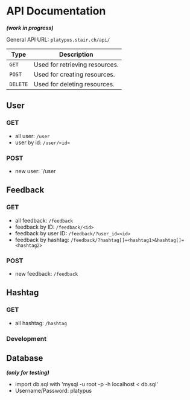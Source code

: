 # API Documentation

***(work in progress)***

General API URL: `platypus.stair.ch/api/`

| Type | Description |
|------|--------------|
| `GET` | Used for retrieving resources. |
| `POST` | Used for creating resources. |
| `DELETE` | Used for deleting resources. |

## User

### GET

- all user: `/user`
- user by id: `/user/<id>`

### POST

- new user: `/user

## Feedback

### GET

- all feedback: `/feedback`
- feedback by ID: `/feedback/<id>`
- feedback by user ID: `/feedback/?user_id=<id>`
- feedback by hashtag: `/feedback/?hashtag[]=<hashtag1>&hashtag[]=<hashtag2>`

### POST

- new feedback: `/feedback` 

## Hashtag

### GET

- all hashtag: `/hashtag`

### Development

## Database
***(only for testing)***
- import db.sql with 'mysql -u root -p -h localhost < db.sql'
- Username/Password: platypus